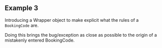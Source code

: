 ## Example 3

Introducing a Wrapper object to make explicit what the rules of a `BookingCode` are.

Doing this brings the bug/exception as close as possible to the origin of a mistakenly entered BookingCode.